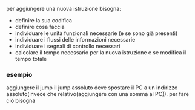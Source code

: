 per aggiungere una nuova istruzione bisogna:
- definire la sua codifica
- definire cosa faccia
- individuare le unità funzionali necessarie (e se sono già presenti)
- individuare i flussi delle informazioni necessarie
- individuare i segnali di controllo necessari
- calcolare il tempo necessario per la nuova istruzione e se modifica il tempo totale
### esempio
aggiungere il jump
il jump assoluto deve spostare il PC a un indirizzo assoluto(invece che relativo(aggiungere con una somma al PC)). per fare ciò bisogna 